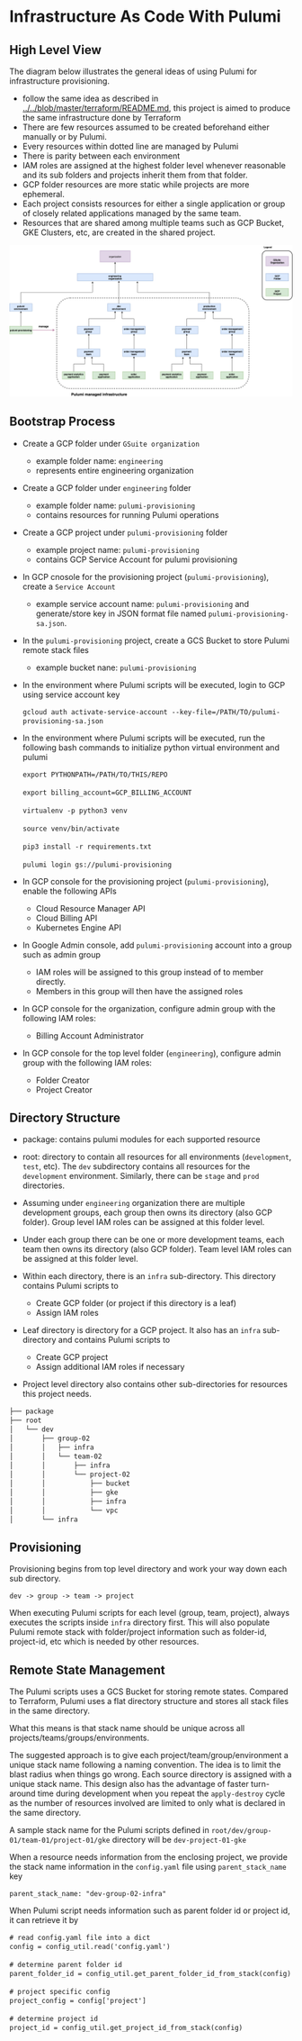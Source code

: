 # Infrastructure As Code With Pulumi

## High Level View

The diagram below illustrates the general ideas of using Pulumi for infrastructure provisioning.

* follow the same idea as described in [../../blob/master/terraform/README.md](terraform), this project is aimed to produce the same infrastructure done by Terraform
* There are few resources assumed to be created beforehand either manually or by Pulumi.
* Every resources within dotted line are managed by Pulumi
* There is parity between each environment
* IAM roles are assigned at the highest folder level whenever reasonable and its sub folders and projects inherit them from that folder.
* GCP folder resources are more static while projects are more ephemeral.
* Each project consists resources for either a single application or group of closely related applications managed by the same team.
* Resources that are shared among multiple teams such as GCP Bucket, GKE Clusters, etc, are created in the shared project.

![high-level.png](./docs/high-level.png)



## Bootstrap Process
* Create a GCP folder under `GSuite organization`
    * example folder name: `engineering`
    * represents entire engineering organization

* Create a GCP folder under `engineering` folder
    * example folder name: `pulumi-provisioning`
    * contains resources for running Pulumi operations

* Create a GCP project under `pulumi-provisioning` folder
    * example project name: `pulumi-provisioning`
    * contains GCP Service Account for pulumi provisioning

* In GCP cnosole for the provisioning project (`pulumi-provisioning`), create a `Service Account`
    * example service account name: `pulumi-provisioning` and generate/store key in JSON format file named `pulumi-provisioning-sa.json`.

* In the `pulumi-provisioning` project, create a GCS Bucket to store Pulumi remote stack files
    * example bucket nane: `pulumi-provisioning`

* In the environment where Pulumi scripts will be executed, login to GCP using service account key
    ```
    gcloud auth activate-service-account --key-file=/PATH/TO/pulumi-provisioning-sa.json
    ```

* In the environment where Pulumi scripts will be executed, run the following bash commands to initialize python virtual environment and pulumi
    ```
    export PYTHONPATH=/PATH/TO/THIS/REPO
  
    export billing_account=GCP_BILLING_ACCOUNT
  
    virtualenv -p python3 venv

    source venv/bin/activate

    pip3 install -r requirements.txt

    pulumi login gs://pulumi-provisioning
    ```

* In GCP console for the provisioning project (`pulumi-provisioning`), enable the following APIs
    * Cloud Resource Manager API 
    * Cloud Billing API
    * Kubernetes Engine API 

* In Google Admin console, add `pulumi-provisioning` account into a group such as admin group
    * IAM roles will be assigned to this group instead of to member directly. 
    * Members in this group will then have the assigned roles

* In GCP console for the organization, configure admin group with the following IAM roles:
    * Billing Account Administrator

* In GCP console for the top level folder (`engineering`), configure admin group with the following IAM roles:
    * Folder Creator
    * Project Creator



## Directory Structure
* package: contains pulumi modules for each supported resource

* root: directory to contain all resources for all environments (`development`, `test`, etc). The `dev` subdirectory contains all resources for the `development` environment. Similarly, there can be `stage` and `prod` directories.

* Assuming under `engineering` organization there are multiple development groups, each group then owns its directory (also GCP folder).  Group level IAM roles can be assigned at this folder level.

* Under each group there can be one or more development teams, each team then owns its directory (also GCP folder). Team level IAM roles can be assigned at this folder level. 

* Within each directory, there is an `infra` sub-directory. This directory contains Pulumi scripts to 
    * Create GCP folder (or project if this directory is a leaf)
    * Assign IAM roles

* Leaf directory is directory for a GCP project. It also has an `infra` sub-directory and contains Pulumi scripts to 
    * Create GCP project
    * Assign additional IAM roles if necessary

* Project level directory also contains other sub-directories for resources this project needs.


```
├── package
├── root
│   └── dev
│       ├── group-02
│       │   ├── infra
│       │   └── team-02
│       │       ├── infra
│       │       └── project-02
│       │           ├── bucket
│       │           ├── gke
│       │           ├── infra
│       │           └── vpc
│       └── infra

```


## Provisioning

Provisioning begins from top level directory and work your way down each sub directory. 

```
dev -> group -> team -> project
```

When executing Pulumi scripts for each level (group, team, project), always executes the scripts inside `infra` directory first. This will also populate Pulumi remote stack with folder/project information such as folder-id, project-id, etc which is needed by other resources. 

## Remote State Management

The Pulumi scripts uses a GCS Bucket for storing remote states. Compared to Terraform, Pulumi uses a flat directory structure and stores all stack files in the same directory. 

What this means is that stack name should be unique across all projects/teams/groups/environments.

The suggested approach is to give each project/team/group/environment a unique stack name following a naming convention. The idea is to limit the blast radius when things go wrong. Each source directory is assigned with a unique stack name. This design also has the advantage of faster turn-around time during development when you repeat the `apply-destroy` cycle as the number of resources involved are limited to only what is declared in the same directory.

A sample stack name for the Pulumi scripts defined in `root/dev/group-01/team-01/project-01/gke` directory will be `dev-project-01-gke`


When a resource needs information from the enclosing project, we provide the stack name information in the `config.yaml` file using `parent_stack_name` key

```
parent_stack_name: "dev-group-02-infra"
```

When Pulumi script needs information such as parent folder id or project id, it can retrieve it by

```
# read config.yaml file into a dict
config = config_util.read('config.yaml')

# determine parent folder id 
parent_folder_id = config_util.get_parent_folder_id_from_stack(config)

# project specific config
project_config = config['project']

# determine project id
project_id = config_util.get_project_id_from_stack(config)
```
